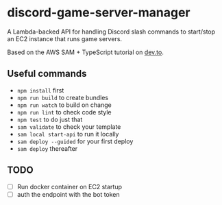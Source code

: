 # discord-game-server-manager

A Lambda-backed API for handling Discord slash commands to start/stop an EC2 instance that runs game servers.

Based on the AWS SAM + TypeScript tutorial on [dev.to](https://dev.to/elthrasher/managing-multiple-functions-with-aws-sam-and-webpack-1581).

## Useful commands

* `npm install` first
* `npm run build` to create bundles
* `npm run watch` to build on change
* `npm run lint` to check code style
* `npm test` to do just that
* `sam validate` to check your template
* `sam local start-api` to run it locally
* `sam deploy --guided` for your first deploy
* `sam deploy` thereafter

## TODO

- [ ] Run docker container on EC2 startup
- [ ] auth the endpoint with the bot token